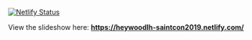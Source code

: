 [![Netlify Status](https://api.netlify.com/api/v1/badges/5f71e76c-9e0e-4f85-9dd0-7c25f195a2d5/deploy-status)](https://app.netlify.com/sites/heywoodlh-saintcon2019/deploys)

View the slideshow here: __https://heywoodlh-saintcon2019.netlify.com/__
